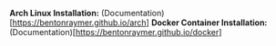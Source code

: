 **Arch Linux Installation:** (Documentation)[https://bentonraymer.github.io/arch]
**Docker Container Installation:** (Documentation)[https://bentonraymer.github.io/docker]
